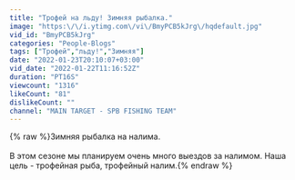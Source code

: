 ```yaml
---
title: "Трофей на льду! Зимняя рыбалка."
image: "https:\/\/i.ytimg.com\/vi\/BmyPCB5kJrg\/hqdefault.jpg"
vid_id: "BmyPCB5kJrg"
categories: "People-Blogs"
tags: ["Трофей","льду!","Зимняя"]
date: "2022-01-23T20:10:07+03:00"
vid_date: "2022-01-22T11:16:52Z"
duration: "PT16S"
viewcount: "1316"
likeCount: "81"
dislikeCount: ""
channel: "MAIN TARGET - SPB FISHING TEAM"
---
```

{% raw %}Зимняя рыбалка на налима. <br /><br />В этом сезоне мы планируем очень много выездов за налимом. Наша цель - трофейная рыба, трофейный налим.{% endraw %}
